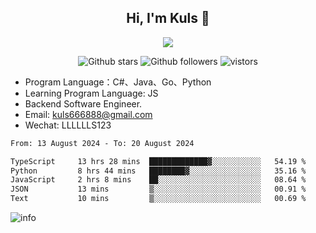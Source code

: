 <h2 align="center"> Hi, I'm Kuls 👋 </h2>
<p align="center">
    <p align="center">
        <img src=" https://avatars.githubusercontent.com/u/42165104?s=460&u=5c7fbf0bce7d4b38a15a44676e6f64b529e47598&v=4"/>
    </p>
    <p align="center">
      <img src="https://img.shields.io/github/stars/hellokuls?style=social" alt="Github stars" />
      <img src="https://img.shields.io/github/followers/hellokuls?style=social" alt="Github followers" />
      <img src="https://visitor-badge.glitch.me/badge?page_id=hellokuls.readme" alt="vistors" />
    </p>
</p>

- Program Language：C#、Java、Go、Python
- Learning Program Language: JS
- Backend Software Engineer.
- Email: kuls666888@gmail.com
- Wechat: LLLLLLS123

<!--START_SECTION:waka-->

```txt
From: 13 August 2024 - To: 20 August 2024

TypeScript     13 hrs 28 mins  █████████████▓░░░░░░░░░░░   54.19 %
Python         8 hrs 44 mins   ████████▓░░░░░░░░░░░░░░░░   35.16 %
JavaScript     2 hrs 8 mins    ██░░░░░░░░░░░░░░░░░░░░░░░   08.64 %
JSON           13 mins         ▒░░░░░░░░░░░░░░░░░░░░░░░░   00.91 %
Text           10 mins         ▒░░░░░░░░░░░░░░░░░░░░░░░░   00.69 %
```

<!--END_SECTION:waka-->

![info](https://github-readme-stats.vercel.app/api?username=hellokuls&show_icons=true&count_private=true&hide=prs&theme=default_repocard)


